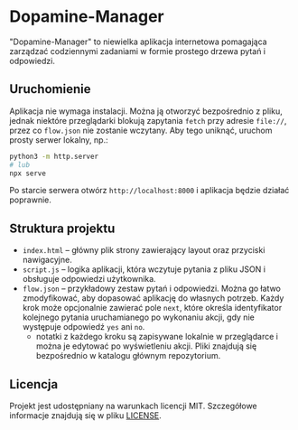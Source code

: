 # Dopamine-Manager

"Dopamine-Manager" to niewielka aplikacja internetowa pomagająca zarządzać codziennymi zadaniami w formie prostego drzewa pytań i odpowiedzi.

## Uruchomienie

Aplikacja nie wymaga instalacji. Można ją otworzyć bezpośrednio z pliku,
jednak niektóre przeglądarki blokują zapytania `fetch` przy adresie
`file://`, przez co `flow.json` nie zostanie wczytany. Aby tego uniknąć,
uruchom prosty serwer lokalny, np.:

```bash
python3 -m http.server
# lub
npx serve
```

Po starcie serwera otwórz `http://localhost:8000` i aplikacja będzie działać
poprawnie.

## Struktura projektu

- `index.html` – główny plik strony zawierający layout oraz przyciski nawigacyjne.
- `script.js` – logika aplikacji, która wczytuje pytania z pliku JSON i obsługuje odpowiedzi użytkownika.
- `flow.json` – przykładowy zestaw pytań i odpowiedzi. Można go łatwo zmodyfikować, aby dopasować aplikację do własnych potrzeb.
  Każdy krok może opcjonalnie zawierać pole `next`, które określa identyfikator kolejnego pytania uruchamianego po wykonaniu akcji, gdy nie występuje odpowiedź `yes` ani `no`.
  - notatki z każdego kroku są zapisywane lokalnie w przeglądarce i można je edytować po wyświetleniu akcji.
Pliki znajdują się bezpośrednio w katalogu głównym repozytorium.
## Licencja

Projekt jest udostępniany na warunkach licencji MIT. Szczegółowe informacje znajdują się w pliku [LICENSE](./LICENSE).